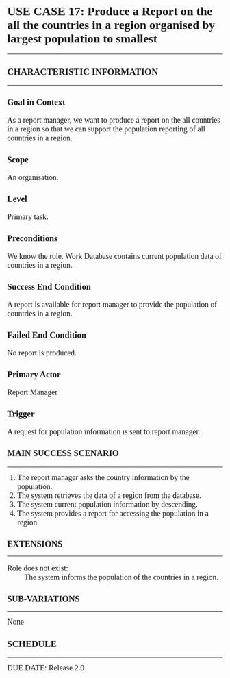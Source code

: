 <h1 style="font-family: 'Times New Roman'">USE CASE 17: Produce a Report on the all the countries in a region organised by largest population to smallest</h1>
<hr> <h2 style="font-family: 'Times New Roman'"> CHARACTERISTIC INFORMATION</h2>
<hr>
<h3 style="font-family: 'Times New Roman'; font-size: 20px">Goal in Context</h3>
<span style="font-family: 'Times New Roman'; font-size: 18px;"> As a report manager, we want to produce a report on the all countries in a region so that we can support the population reporting of all countries in a region.</span>

<h3 style="font-family: 'Times New Roman'; font-size: 20px">Scope</h3>
<span style="font-family: 'Times New Roman'; font-size: 18px;">An organisation.</span>

<h3 style="font-family: 'Times New Roman'; font-size: 20px">Level</h3>
<span style="font-family: 'Times New Roman'; font-size: 18px;">Primary task.</span>

<h3 style="font-family: 'Times New Roman'; font-size: 20px">Preconditions</h3>
<span style="font-family: 'Times New Roman'; font-size: 18px;">We know the role. Work Database contains current population data of countries in a region.</span>

<h3 style="font-family: 'Times New Roman'; font-size: 20px">Success End Condition</h3>
<span style="font-family: 'Times New Roman'; font-size: 18px;"> A report is available for report manager to provide the population of countries in a region.</span>

<h3 style="font-family: 'Times New Roman'; font-size: 20px">Failed End Condition</h3>
<span style="font-family: 'Times New Roman'; font-size: 18px;">No report is produced.</span>

<h3 style="font-family: 'Times New Roman'; font-size: 20px">Primary Actor</h3>
<span style="font-family: 'Times New Roman'; font-size: 18px;">Report Manager</span>

<h3 style="font-family: 'Times New Roman'; font-size: 20px">Trigger</h3>
<span style="font-family: 'Times New Roman'; font-size: 18px;"> A request for population information is sent to report manager. </span>

<h3 style="font-family: 'Times New Roman'; font-size: 20px">MAIN SUCCESS SCENARIO</h3> <hr>
<ol>
<li style="font-family: 'Times New Roman'; font-size: 18px;">The report manager asks the country information by the population.</li>  
<li style="font-family: 'Times New Roman'; font-size: 18px;">The system retrieves the data of a region from the database.</li>
<li style="font-family: 'Times New Roman'; font-size: 18px;">The system current population information by descending.</li> 
<li style="font-family: 'Times New Roman'; font-size: 18px;">The system provides a report for accessing the population in a region. </li> 
</ol>
<h2 style="font-family: 'Times New Roman'; font-size: 20px">EXTENSIONS</h2> <hr>
<dl style="font-family: 'Times New Roman'; font-size: 18px">
<dt>Role does not exist:</dt>
<dd>The system informs the population of the countries in a region.</dd>
</dl>
<h2 style="font-family: 'Times New Roman'; font-size: 20px">SUB-VARIATIONS</h2> <hr>
<span style="font-family: 'Times New Roman';font-size: 18px;">None</span>
<h2 style="font-family: 'Times New Roman'">SCHEDULE</h2> <hr>
<span style="font-family: 'Times New Roman'; font-size: 18px;"> DUE DATE: Release 2.0</span>